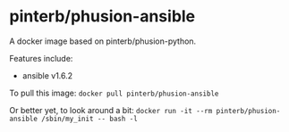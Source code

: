 # pinterb/phusion-ansible

A docker image based on pinterb/phusion-python.

Features include:   
- ansible v1.6.2   

To pull this image:
`docker pull pinterb/phusion-ansible`

Or better yet, to look around a bit:
`docker run -it --rm pinterb/phusion-ansible /sbin/my_init -- bash -l`
